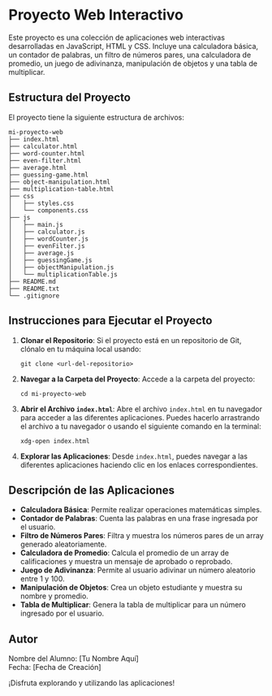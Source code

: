 # Proyecto Web Interactivo

Este proyecto es una colección de aplicaciones web interactivas desarrolladas en JavaScript, HTML y CSS. Incluye una calculadora básica, un contador de palabras, un filtro de números pares, una calculadora de promedio, un juego de adivinanza, manipulación de objetos y una tabla de multiplicar.

## Estructura del Proyecto

El proyecto tiene la siguiente estructura de archivos:

```
mi-proyecto-web
├── index.html
├── calculator.html
├── word-counter.html
├── even-filter.html
├── average.html
├── guessing-game.html
├── object-manipulation.html
├── multiplication-table.html
├── css
│   ├── styles.css
│   └── components.css
├── js
│   ├── main.js
│   ├── calculator.js
│   ├── wordCounter.js
│   ├── evenFilter.js
│   ├── average.js
│   ├── guessingGame.js
│   ├── objectManipulation.js
│   └── multiplicationTable.js
├── README.md
├── README.txt
└── .gitignore
```

## Instrucciones para Ejecutar el Proyecto

1. **Clonar el Repositorio**: Si el proyecto está en un repositorio de Git, clónalo en tu máquina local usando:
   ```
   git clone <url-del-repositorio>
   ```

2. **Navegar a la Carpeta del Proyecto**: Accede a la carpeta del proyecto:
   ```
   cd mi-proyecto-web
   ```

3. **Abrir el Archivo `index.html`**: Abre el archivo `index.html` en tu navegador para acceder a las diferentes aplicaciones. Puedes hacerlo arrastrando el archivo a tu navegador o usando el siguiente comando en la terminal:
   ```
   xdg-open index.html
   ```

4. **Explorar las Aplicaciones**: Desde `index.html`, puedes navegar a las diferentes aplicaciones haciendo clic en los enlaces correspondientes.

## Descripción de las Aplicaciones

- **Calculadora Básica**: Permite realizar operaciones matemáticas simples.
- **Contador de Palabras**: Cuenta las palabras en una frase ingresada por el usuario.
- **Filtro de Números Pares**: Filtra y muestra los números pares de un array generado aleatoriamente.
- **Calculadora de Promedio**: Calcula el promedio de un array de calificaciones y muestra un mensaje de aprobado o reprobado.
- **Juego de Adivinanza**: Permite al usuario adivinar un número aleatorio entre 1 y 100.
- **Manipulación de Objetos**: Crea un objeto estudiante y muestra su nombre y promedio.
- **Tabla de Multiplicar**: Genera la tabla de multiplicar para un número ingresado por el usuario.

## Autor

Nombre del Alumno: [Tu Nombre Aquí]  
Fecha: [Fecha de Creación]  

¡Disfruta explorando y utilizando las aplicaciones!